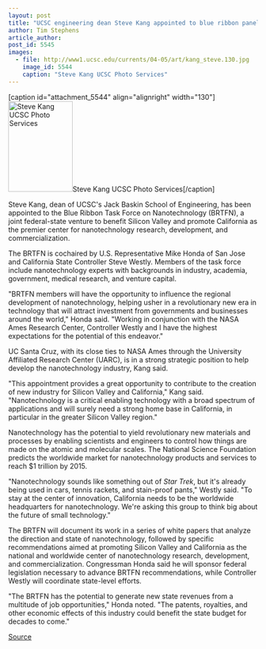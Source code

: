 ```yaml
---
layout: post
title: "UCSC engineering dean Steve Kang appointed to blue ribbon panel on nanotechnology"
author: Tim Stephens
article_author: 
post_id: 5545
images:
  - file: http://www1.ucsc.edu/currents/04-05/art/kang_steve.130.jpg
    image_id: 5544
    caption: "Steve Kang UCSC Photo Services"
---
```


[caption id="attachment_5544" align="alignright" width="130"]<a href="http://dev-ucsc-news.pantheonsite.io/wp-content/uploads/2005/03/kang_steve.130.jpg"><img class="size-full wp-image-5544" src="http://dev-ucsc-news.pantheonsite.io/wp-content/uploads/2005/03/kang_steve.130.jpg" alt="Steve Kang UCSC Photo Services" width="130" height="183" /></a>Steve Kang UCSC Photo Services[/caption]
<a name="content" id="content"></a>
<p>
  Steve Kang, dean of UCSC's Jack Baskin School of Engineering, has been appointed to the Blue Ribbon Task Force on Nanotechnology (BRTFN), a joint federal-state venture to benefit Silicon Valley and promote California as the premier center for nanotechnology research, development, and commercialization.
</p>
<p>
  The BRTFN is cochaired by U.S. Representative Mike Honda of San Jose and California State Controller Steve Westly. Members of the task force include nanotechnology experts with backgrounds in industry, academia, government, medical research, and venture capital.
</p>
<p>
  "BRTFN members will have the opportunity to influence the regional development of nanotechnology, helping usher in a revolutionary new era in technology that will attract investment from governments and businesses around the world," Honda said. "Working in conjunction with the NASA Ames Research Center, Controller Westly and I have the highest expectations for the potential of this endeavor."
</p>
<p>
  UC Santa Cruz, with its close ties to NASA Ames through the University Affiliated Research Center (UARC), is in a strong strategic position to help develop the nanotechnology industry, Kang said.
</p>
<p>
  "This appointment provides a great opportunity to contribute to the creation of new industry for Silicon Valley and California," Kang said. "Nanotechnology is a critical enabling technology with a broad spectrum of applications and will surely need a strong home base in California, in particular in the greater Silicon Valley region."
</p>
<p>
  Nanotechnology has the potential to yield revolutionary new materials and processes by enabling scientists and engineers to control how things are made on the atomic and molecular scales. The National Science Foundation predicts the worldwide market for nanotechnology products and services to reach $1 trillion by 2015.
</p>
<p>
  "Nanotechnology sounds like something out of <i>Star Trek</i>, but it's already being used in cars, tennis rackets, and stain-proof pants," Westly said. "To stay at the center of innovation, California needs to be the worldwide headquarters for nanotechnology. We're asking this group to think big about the future of small technology."
</p>
<p>
  The BRTFN will document its work in a series of white papers that analyze the direction and state of nanotechnology, followed by specific recommendations aimed at promoting Silicon Valley and California as the national and worldwide center of nanotechnology research, development, and commercialization. Congressman Honda said he will sponsor federal legislation necessary to advance BRTFN recommendations, while Controller Westly will coordinate state-level efforts.
</p>
<p>
  "The BRTFN has the potential to generate new state revenues from a multitude of job opportunities," Honda noted. "The patents, royalties, and other economic effects of this industry could benefit the state budget for decades to come."
</p>
<p><a href="http://www1.ucsc.edu/currents/04-05/03-21/appointments.asp" title="Permalink to appointments">Source</a></p>
